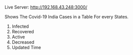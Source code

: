 Live Server: http://192.168.43.248:3000/




Shows The Covid-19 India Cases in a Table For every States.
1. Infected
2. Recovered
3. Active
4. Decreased
5. Updated Time
